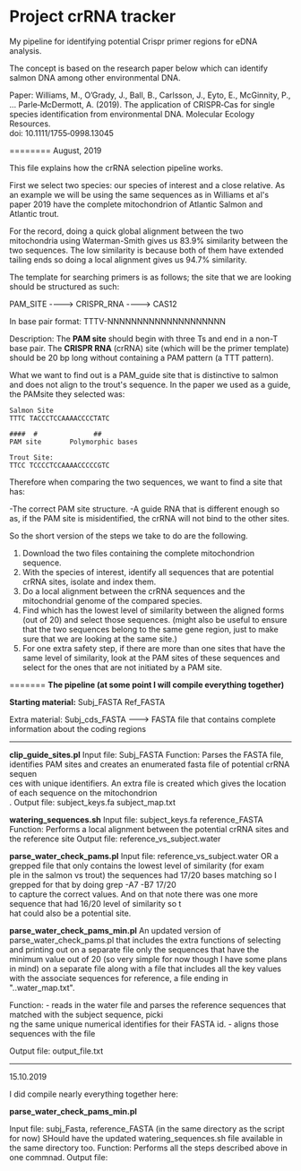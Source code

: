 # Project crRNA tracker
My pipeline for identifying potential Crispr primer regions for eDNA analysis. 

The concept is based on the research paper below which can identify salmon DNA among other environmental DNA. 

Paper: Williams, M., O’Grady, J., Ball, B., Carlsson, J., Eyto, E., McGinnity, P., … Parle‐McDermott, A. (2019). The application of CRISPR‐Cas for single species identification from environmental DNA. Molecular Ecology Resources.  
doi: 10.1111/1755‐0998.13045 

========
August, 2019

This file explains how the crRNA selection pipeline works.

First we select two species: our species of interest and a close relative. As an example we will be using the same sequences as in Williams et al's paper 2019 have the complete mitochondrion of Atlantic Salmon and Atlantic trout.

For the record, doing a quick global alignment between the two mitochondria using Waterman-Smith gives us 83.9% similarity between the two sequences. The low similarity is because both of them have extended tailing ends so doing a local alignment gives us 94.7% similarity.

The template for searching primers is as follows; the site that we are looking should be structured as such:


PAM_SITE ----> CRISPR_RNA ----> CAS12

In base pair format: TTTV-NNNNNNNNNNNNNNNNNNNN

Description: The **PAM site** should begin with three Ts and end in a non-T base pair.
             The **CRISPR RNA** (crRNA) site  (which will be the primer template) should be 20 bp long without containing a PAM pattern (a TTT pattern).

What we want to find out is a PAM_guide site that is distinctive to salmon and does not align to the trout's sequence. In the paper we used as a guide, the PAMsite they selected was:

    Salmon Site
    TTTC TACCCTCCAAAACCCCTATC

    ####  #              ##
    PAM site       Polymorphic bases

    Trout Site:
    TTCC TCCCCTCCAAAACCCCCGTC

Therefore when comparing the two sequences, we want to find a site that has:

-The correct PAM site structure.
-A guide RNA that is different enough so as, if the PAM site is misidentified, the crRNA will not bind to the other sites.

So the short version of the steps we take to do are the following.

1. Download the two files containing the complete mitochondrion sequence.
2. With the species of interest, identify all sequences that are potential crRNA sites, isolate and index them.
3. Do a local alignment between the crRNA sequences and the mitochondrial genome of the compared species.
4. Find which has the lowest level of similarity between the aligned forms (out of 20) and select those sequences.
   (might also be useful to ensure that the two sequences belong to the same gene region, just to make sure that we are looking at the same site.)
5. For one extra safety step, if there are more than one sites that have the same level of similarity, look at the PAM sites of these sequences and select for the ones that are not initiated by a PAM site.

=======
**The pipeline (at some point I will compile everything together)**

**Starting material:**
Subj_FASTA
Ref_FASTA

Extra material:
Subj_cds_FASTA ---> FASTA file that contains complete information about the coding regions

----

**clip_guide_sites.pl**
Input file: Subj_FASTA
Function: Parses the FASTA file, identifies PAM sites and creates an enumerated fasta file of potential crRNA sequen\
ces with unique identifiers. An extra file is created which gives the location of each sequence on the mitochondrion\
.
Output file: subject_keys.fa
             subject_map.txt

**watering_sequences.sh**
Input file: subject_keys.fa
            reference_FASTA
Function: Performs a local alignment between the potential crRNA sites and the reference site
Output file: reference_vs_subject.water

**parse_water_check_pams.pl**
Input file: reference_vs_subject.water OR a grepped file that only contains the lowest level of similarity (for exam\
ple in the salmon vs trout) the sequences had 17/20 bases matching so I grepped for that by doing grep -A7 -B7 17/20\
 to capture the correct values. And on that note there was one more sequence that had 16/20 level of similarity so t\
hat could also be a potential site.

**parse_water_check_pams_min.pl**
An updated version of parse_water_check_pams.pl that includes the extra functions of selecting and printing out on a separate file only the sequences that have the minimum value out of 20 (so very simple for now though I have some plans in mind) on a separate file along with a file that includes all the key values with the associate sequences for reference, a file ending in "..water_map.txt".

Function: - reads in the water file and parses the reference sequences that matched with the subject sequence, picki\
ng the same unique numerical identifies for their FASTA id.
          - aligns those sequences with the file

Output file: output_file.txt

--- 
15.10.2019

I did compile nearly everything together here:

**parse_water_check_pams_min.pl**

Input file: subj_Fasta, reference_FASTA (in the same directory as the script for now)
SHould have the updated watering_sequences.sh file available in the same directory too. 
Function: Performs all the steps described above in one commnad. 
Output file: 


